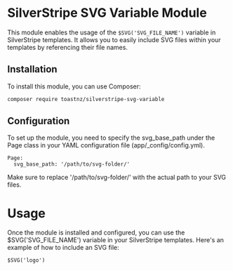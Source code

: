 # SilverStripe SVG Variable Module

This module enables the usage of the `$SVG('SVG_FILE_NAME')` variable in SilverStripe templates. It allows you to easily include SVG files within your templates by referencing their file names.

## Installation

To install this module, you can use Composer:

```bash
composer require toastnz/silverstripe-svg-variable
```

## Configuration

To set up the module, you need to specify the svg_base_path under the Page class in your YAML configuration file (app/_config/config.yml).

```
Page:
  svg_base_path: '/path/to/svg-folder/'
```
Make sure to replace '/path/to/svg-folder/' with the actual path to your SVG files.

# Usage
Once the module is installed and configured, you can use the $SVG('SVG_FILE_NAME') variable in your SilverStripe templates. Here's an example of how to include an SVG file:

```
$SVG('logo')
```